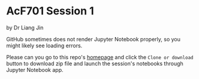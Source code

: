 # AcF701 Session 1
by Dr Liang Jin

GitHub sometimes does not render Jupyter Notebook properly, so you might likely see loading errors.

Please can you go to this repo's [homepage](https://github.com/drliangjin/the-little-python-book) and click the `Clone or download` button to download zip file and launch the session's notebooks through Jupyter Notebook app.
